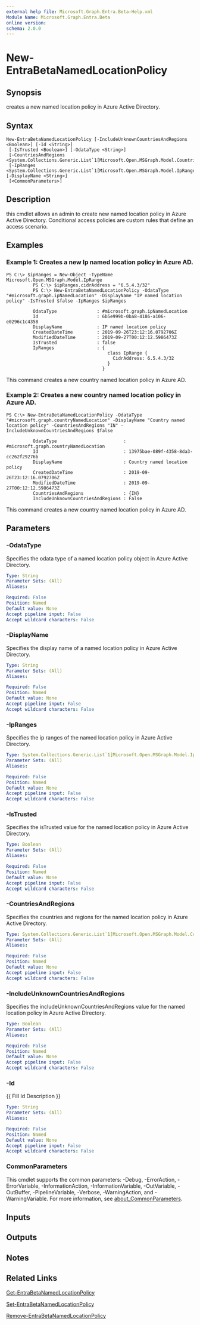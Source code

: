 ```yaml
---
external help file: Microsoft.Graph.Entra.Beta-Help.xml
Module Name: Microsoft.Graph.Entra.Beta
online version:
schema: 2.0.0
---
```


# New-EntraBetaNamedLocationPolicy

## Synopsis
creates a new named location policy in Azure Active Directory.

## Syntax

```
New-EntraBetaNamedLocationPolicy [-IncludeUnknownCountriesAndRegions <Boolean>] [-Id <String>]
 [-IsTrusted <Boolean>] [-OdataType <String>]
 [-CountriesAndRegions <System.Collections.Generic.List`1[Microsoft.Open.MSGraph.Model.CountriesAndRegion]>]
 [-IpRanges <System.Collections.Generic.List`1[Microsoft.Open.MSGraph.Model.IpRange]>] [-DisplayName <String>]
 [<CommonParameters>]
```

## Description
this cmdlet allows an admin to create new named location policy in Azure Active Directory.
Conditional access policies are custom rules that define an access scenario.

## Examples

### Example 1: Creates a new Ip named location policy in Azure AD.
```
PS C:\> $ipRanges = New-Object -TypeName Microsoft.Open.MSGraph.Model.IpRange
          PS C:\> $ipRanges.cidrAddress = "6.5.4.3/32"
          PS C:\> New-EntraBetaNamedLocationPolicy -OdataType "#microsoft.graph.ipNamedLocation" -DisplayName "IP named location policy" -IsTrusted $false -IpRanges $ipRanges

          OdataType               : #microsoft.graph.ipNamedLocation
          Id                      : 6b5e999b-0ba8-4186-a106-e0296c1c4358
          DisplayName             : IP named location policy
          CreatedDateTime         : 2019-09-26T23:12:16.0792706Z
          ModifiedDateTime        : 2019-09-27T00:12:12.5986473Z
          IsTrusted               : false
          IpRanges                : {
                                      class IpRange {
                                        CidrAddress: 6.5.4.3/32
                                      }
                                    }
```

This command creates a new country named location policy in Azure AD.

### Example 2: Creates a new country named location policy in Azure AD.
```
PS C:\> New-EntraBetaNamedLocationPolicy -OdataType "#microsoft.graph.countryNamedLocation" -DisplayName "Country named location policy" -CountriesAndRegions "IN" -IncludeUnknownCountriesAndRegions $false

          OdataType                         : #microsoft.graph.countryNamedLocation
          Id                                : 13975bae-089f-4358-8da3-cc262f29276b
          DisplayName                       : Country named location policy
          CreatedDateTime                   : 2019-09-26T23:12:16.0792706Z
          ModifiedDateTime                  : 2019-09-27T00:12:12.5986473Z
          CountriesAndRegions               : {IN}
          IncludeUnknownCountriesAndRegions : False
```

This command creates a new country named location policy in Azure AD.

## Parameters

### -OdataType
Specifies the odata type of a named location policy object in Azure Active Directory.

```yaml
Type: String
Parameter Sets: (All)
Aliases:

Required: False
Position: Named
Default value: None
Accept pipeline input: False
Accept wildcard characters: False
```

### -DisplayName
Specifies the display name of a named location policy in Azure Active Directory.

```yaml
Type: String
Parameter Sets: (All)
Aliases:

Required: False
Position: Named
Default value: None
Accept pipeline input: False
Accept wildcard characters: False
```

### -IpRanges
Specifies the ip ranges of the named location policy in Azure Active Directory.

```yaml
Type: System.Collections.Generic.List`1[Microsoft.Open.MSGraph.Model.IpRange]
Parameter Sets: (All)
Aliases:

Required: False
Position: Named
Default value: None
Accept pipeline input: False
Accept wildcard characters: False
```

### -IsTrusted
Specifies the isTrusted value for the named location policy in Azure Active Directory.

```yaml
Type: Boolean
Parameter Sets: (All)
Aliases:

Required: False
Position: Named
Default value: None
Accept pipeline input: False
Accept wildcard characters: False
```

### -CountriesAndRegions
Specifies the countries and regions for the named location policy in Azure Active Directory.

```yaml
Type: System.Collections.Generic.List`1[Microsoft.Open.MSGraph.Model.CountriesAndRegion]
Parameter Sets: (All)
Aliases:

Required: False
Position: Named
Default value: None
Accept pipeline input: False
Accept wildcard characters: False
```

### -IncludeUnknownCountriesAndRegions
Specifies the includeUnknownCountriesAndRegions value for the named location policy in Azure Active Directory.

```yaml
Type: Boolean
Parameter Sets: (All)
Aliases:

Required: False
Position: Named
Default value: None
Accept pipeline input: False
Accept wildcard characters: False
```

### -Id
{{ Fill Id Description }}

```yaml
Type: String
Parameter Sets: (All)
Aliases:

Required: False
Position: Named
Default value: None
Accept pipeline input: False
Accept wildcard characters: False
```

### CommonParameters
This cmdlet supports the common parameters: -Debug, -ErrorAction, -ErrorVariable, -InformationAction, -InformationVariable, -OutVariable, -OutBuffer, -PipelineVariable, -Verbose, -WarningAction, and -WarningVariable. For more information, see [about_CommonParameters](https://go.microsoft.com/fwlink/?LinkID=113216).

## Inputs

## Outputs

## Notes
## Related Links

[Get-EntraBetaNamedLocationPolicy]()

[Set-EntraBetaNamedLocationPolicy]()

[Remove-EntraBetaNamedLocationPolicy]()

